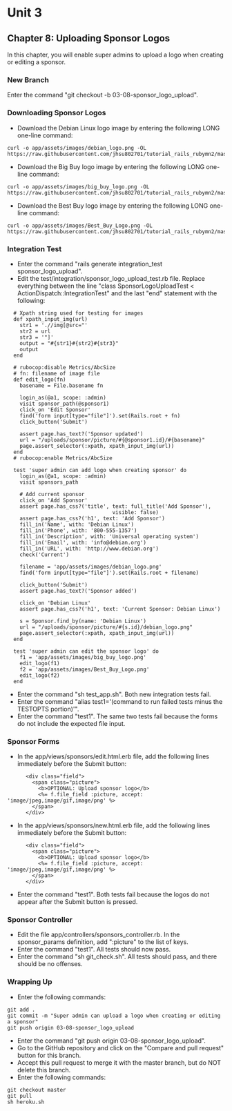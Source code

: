 # Unit 3
## Chapter 8: Uploading Sponsor Logos

In this chapter, you will enable super admins to upload a logo when creating or editing a sponsor.

### New Branch
Enter the command "git checkout -b 03-08-sponsor_logo_upload".

### Downloading Sponsor Logos
* Download the Debian Linux logo image by entering the following LONG one-line command:
```
curl -o app/assets/images/debian_logo.png -OL https://raw.githubusercontent.com/jhsu802701/tutorial_rails_rubymn2/master/images/debian_logo.png
```
* Download the Big Buy logo image by entering the following LONG one-line command:
```
curl -o app/assets/images/big_buy_logo.png -OL https://raw.githubusercontent.com/jhsu802701/tutorial_rails_rubymn2/master/images/big_buy_logo.png
```
* Download the Best Buy logo image by entering the following LONG one-line command:
```
curl -o app/assets/images/Best_Buy_Logo.png -OL https://raw.githubusercontent.com/jhsu802701/tutorial_rails_rubymn2/master/images/Best_Buy_Logo.png
```

### Integration Test
* Enter the command "rails generate integration_test sponsor_logo_upload".
* Edit the test/integration/sponsor_logo_upload_test.rb file.  Replace everything between the line "class SponsorLogoUploadTest < ActionDispatch::IntegrationTest" and the last "end" statement with the following:
```
  # Xpath string used for testing for images
  def xpath_input_img(url)
    str1 = './/img[@src="'
    str2 = url
    str3 = '"]'
    output = "#{str1}#{str2}#{str3}"
    output
  end

  # rubocop:disable Metrics/AbcSize
  # fn: filename of image file
  def edit_logo(fn)
    basename = File.basename fn

    login_as(@a1, scope: :admin)
    visit sponsor_path(@sponsor1)
    click_on 'Edit Sponsor'
    find('form input[type="file"]').set(Rails.root + fn)
    click_button('Submit')

    assert page.has_text?('Sponsor updated')
    url = "/uploads/sponsor/picture/#{@sponsor1.id}/#{basename}"
    page.assert_selector(:xpath, xpath_input_img(url))
  end
  # rubocop:enable Metrics/AbcSize

  test 'super admin can add logo when creating sponsor' do
    login_as(@a1, scope: :admin)
    visit sponsors_path

    # Add current sponsor
    click_on 'Add Sponsor'
    assert page.has_css?('title', text: full_title('Add Sponsor'),
                                  visible: false)
    assert page.has_css?('h1', text: 'Add Sponsor')
    fill_in('Name', with: 'Debian Linux')
    fill_in('Phone', with: '800-555-1357')
    fill_in('Description', with: 'Universal operating system')
    fill_in('Email', with: 'info@debian.org')
    fill_in('URL', with: 'http://www.debian.org')
    check('Current')

    filename = 'app/assets/images/debian_logo.png'
    find('form input[type="file"]').set(Rails.root + filename)

    click_button('Submit')
    assert page.has_text?('Sponsor added')

    click_on 'Debian Linux'
    assert page.has_css?('h1', text: 'Current Sponsor: Debian Linux')

    s = Sponsor.find_by(name: 'Debian Linux')
    url = "/uploads/sponsor/picture/#{s.id}/debian_logo.png"
    page.assert_selector(:xpath, xpath_input_img(url))
  end

  test 'super admin can edit the sponsor logo' do
    f1 = 'app/assets/images/big_buy_logo.png'
    edit_logo(f1)
    f2 = 'app/assets/images/Best_Buy_Logo.png'
    edit_logo(f2)
  end
```
* Enter the command "sh test_app.sh".  Both new integration tests fail.
* Enter the command "alias test1='(command to run failed tests minus the TESTOPTS portion)'".
* Enter the command "test1".  The same two tests fail because the forms do not include the expected file input.

### Sponsor Forms
* In the app/views/sponsors/edit.html.erb file, add the following lines immediately before the Submit button:
```
      <div class="field">
        <span class="picture">
          <b>OPTIONAL: Upload sponsor logo</b>
          <%= f.file_field :picture, accept: 'image/jpeg,image/gif,image/png' %>
        </span>
      </div>
```
* In the app/views/sponsors/new.html.erb file, add the following lines immediately before the Submit button:
```
      <div class="field">
        <span class="picture">
          <b>OPTIONAL: Upload sponsor logo</b>
          <%= f.file_field :picture, accept: 'image/jpeg,image/gif,image/png' %>
        </span>
      </div>
```
* Enter the command "test1".  Both tests fail because the logos do not appear after the Submit button is pressed.

### Sponsor Controller
* Edit the file app/controllers/sponsors_controller.rb. In the sponsor_params definition, add ":picture" to the list of keys.
* Enter the command "test1".  All tests should now pass.
* Enter the command "sh git_check.sh".  All tests should pass, and there should be no offenses.

### Wrapping Up
* Enter the following commands:
```
git add .
git commit -m "Super admin can upload a logo when creating or editing a sponsor"
git push origin 03-08-sponsor_logo_upload
```
* Enter the command "git push origin 03-08-sponsor_logo_upload".
* Go to the GitHub repository and click on the "Compare and pull request" button for this branch.
* Accept this pull request to merge it with the master branch, but do NOT delete this branch.
* Enter the following commands:
```
git checkout master
git pull
sh heroku.sh
```
